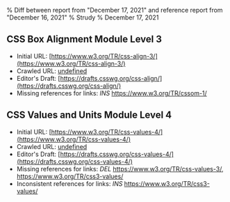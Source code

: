 % Diff between report from "December 17, 2021" and reference report from "December 16, 2021"
% Strudy
% December 17, 2021

## CSS Box Alignment Module Level 3

- Initial URL: [https://www.w3.org/TR/css-align-3/](https://www.w3.org/TR/css-align-3/)
- Crawled URL: [undefined](undefined)
- Editor's Draft: [https://drafts.csswg.org/css-align/](https://drafts.csswg.org/css-align/)
- Missing references for links: *INS* https://www.w3.org/TR/cssom-1/


## CSS Values and Units Module Level 4

- Initial URL: [https://www.w3.org/TR/css-values-4/](https://www.w3.org/TR/css-values-4/)
- Crawled URL: [undefined](undefined)
- Editor's Draft: [https://drafts.csswg.org/css-values-4/](https://drafts.csswg.org/css-values-4/)
- Missing references for links: *DEL* https://www.w3.org/TR/css-values-3/, https://www.w3.org/TR/css3-values/
- Inconsistent references for links: *INS* https://www.w3.org/TR/css3-values/



